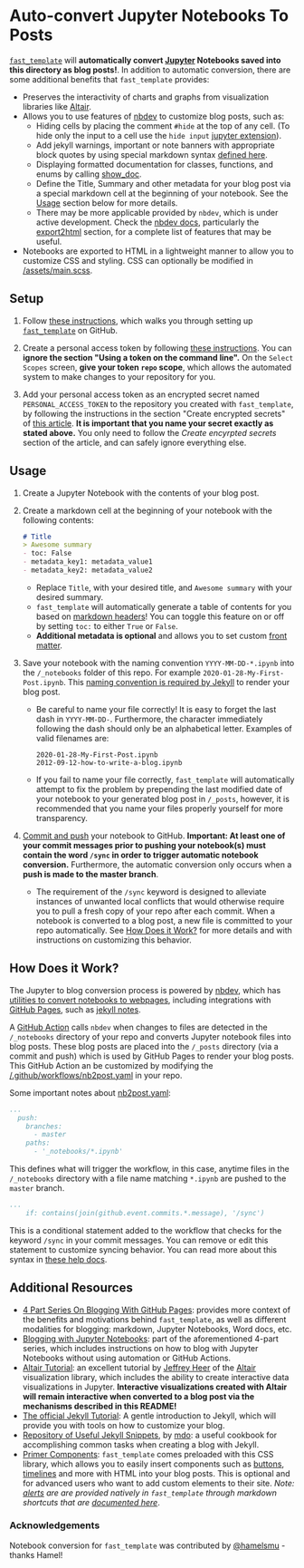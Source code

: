 # Auto-convert Jupyter Notebooks To Posts

[`fast_template`](https://www.fast.ai/2020/01/16/fast_template/) will **automatically convert [Jupyter](https://jupyter.org/) Notebooks saved into this directory as blog posts!**.  In addition to automatic conversion, there are some additional benefits that `fast_template` provides:

- Preserves the interactivity of charts and graphs from visualization libraries like [Altair](https://altair-viz.github.io/).  
- Allows you to use features of [nbdev](https://nbdev.fast.ai/) to customize blog posts, such as:
    - Hiding cells by placing the comment `#hide` at the top of any cell.  (To hide only the input to a cell use the `hide input` [jupyter extension](https://github.com/ipython-contrib/jupyter_contrib_nbextensions)).
    - Add jekyll warnings, important or note banners with appropriate block quotes by using special markdown syntax [defined here](https://nbdev.fast.ai/export2html/#add_jekyll_notes).
    - Displaying formatted documentation for classes, functions, and enums by calling [show_doc](https://nbdev.fast.ai/showdoc/#show_doc).
    - Define the Title, Summary and other metadata for your blog post via a special markdown cell at the beginning of your notebook.  See the [Usage](#Usage) section below for more details.
    - There may be more applicable provided by `nbdev`, which is under active development.  Check the [nbdev docs](https://nbdev.fast.ai/), particularly the [export2html](https://nbdev.fast.ai/export2html/) section, for a complete list of features that may be useful.
- Notebooks are exported to HTML in a lightweight manner to allow you to customize CSS and styling.  CSS can optionally be modified in [/assets/main.scss](/assets/main.scss).

## Setup

1. Follow [these instructions](https://www.fast.ai/2020/01/16/fast_template/), which walks you through setting up [`fast_template`](https://github.com/fastai/fast_template) on GitHub.

2. Create a personal access token by following [these instructions](https://help.github.com/en/github/authenticating-to-github/creating-a-personal-access-token-for-the-command-line).  You can **ignore the section "Using a token on the command line".**  On the `Select Scopes` screen, **give your token `repo` scope**, which allows the automated system to make changes to your repository for you.  

3. Add your personal access token as an encrypted secret named `PERSONAL_ACCESS_TOKEN` to the repository you created with `fast_template`, by following the instructions in the section "Create encrypted secrets" of [this article](https://help.github.com/en/actions/automating-your-workflow-with-github-actions/creating-and-using-encrypted-secrets#creating-encrypted-secrets).  **It is important that you name your secret exactly as stated above.** You only need to follow the _Create encyrpted secrets_ section of the article, and can safely ignore everything else.

## Usage

1. Create a Jupyter Notebook with the contents of your blog post.
2. Create a markdown cell at the beginning of your notebook with the following contents:

    ```markdown
    # Title
    > Awesome summary
    - toc: False
    - metadata_key1: metadata_value1
    - metadata_key2: metadata_value2
    ```

    - Replace `Title`, with your desired title, and `Awesome summary` with your desired summary. 
    - `fast_template` will automatically generate a table of contents for you based on [markdown headers](https://guides.github.com/features/mastering-markdown/)!  You can toggle this feature on or off by setting `toc:` to either `True` or `False`.
    - **Additional metadata is optional** and allows you to set custom [front matter](https://jekyllrb.com/docs/front-matter/).

3. Save your notebook with the naming convention `YYYY-MM-DD-*.ipynb` into the `/_notebooks` folder of this repo.  For example `2020-01-28-My-First-Post.ipynb`.  This [naming convention is required by Jekyll](https://jekyllrb.com/docs/posts/) to render your blog post.
    - Be careful to name your file correctly!  It is easy to forget the last dash in `YYYY-MM-DD-`. Furthermore, the character immediately following the dash should only be an alphabetical letter.  Examples of valid filenames are:

        ```shell
        2020-01-28-My-First-Post.ipynb
        2012-09-12-how-to-write-a-blog.ipynb
        ```

    - If you fail to name your file correctly, `fast_template` will automatically attempt to fix the problem by prepending the last modified date of your notebook to your generated blog post in `/_posts`, however, it is recommended that you name your files properly yourself for more transparency.

4. [Commit and push](https://help.github.com/en/github/managing-files-in-a-repository/adding-a-file-to-a-repository-using-the-command-line) your notebook to GitHub.  **Important: At least one of your commit messages prior to pushing your notebook(s) must contain the word `/sync` in order to trigger automatic notebook conversion.**  Furthermore, the automatic conversion only occurs when a **push is made to the master branch**.  
    - The requirement of the `/sync` keyword is designed to alleviate instances of unwanted local conflicts that would otherwise require you to pull a fresh copy of your repo after each commit. When a notebook is converted to a blog post, a new file is committed to your repo automatically. See [How Does it Work?](#How-Does-it-Work) for more details and with instructions on customizing this behavior.

## How Does it Work?

The Jupyter to blog conversion process is powered by [nbdev](https://github.com/fastai/nbdev), which has [utilities to convert notebooks to webpages](https://nbdev.fast.ai/export2html/), including integrations with [GitHub Pages](https://pages.github.com/), such as [jekyll notes](https://nbdev.fast.ai/export2html/#add_jekyll_notes).  

A [GitHub Action](https://github.com/features/actions) calls `nbdev` when changes to files are detected in the `/_notebooks` directory of your repo and converts Jupyter notebook files into blog posts.  These blog posts are placed into the `/_posts` directory (via a commit and push) which is used by GitHub Pages to render your blog posts.  This GitHub Action an be customized by modifying the [/.github/workflows/nb2post.yaml](/.github/workflows/nb2post.yaml) in your repo.  

Some important notes about [nb2post.yaml](/.github/workflows/nb2post.yaml):

```yaml
...
  push:
    branches:
      - master 
    paths:
      - '_notebooks/*.ipynb'
```

This defines what will trigger the workflow, in this case, anytime files in the `/_notebooks` directory with a file name matching `*.ipynb` are pushed to the `master` branch.

``` yaml
...
    if: contains(join(github.event.commits.*.message), '/sync')
```

This is a conditional statement added to the workflow that checks for the keyword `/sync` in your commit messages.  You can remove or edit this statement to customize syncing behavior. You can read more about this syntax in [these help docs](https://help.github.com/en/actions/automating-your-workflow-with-github-actions/contexts-and-expression-syntax-for-github-actions).

## Additional Resources

- [4 Part Series On Blogging With GitHub Pages](https://www.fast.ai/2020/01/20/blog_overview/): provides more context of the benefits and motivations behind `fast_template`, as well as different modalities for blogging: markdown, Jupyter Notebooks, Word docs, etc.
- [Blogging with Jupyter Notebooks](https://www.fast.ai/2020/01/20/nb2md/): part of the aforementioned 4-part series, which includes instructions on how to blog with Jupyter Notebooks without using automation or GitHub Actions.
- [Altair Tutorial](https://github.com/uwdata/visualization-curriculum): an excellent tutorial by [Jeffrey Heer](https://github.com/jheer) of the [Altair](https://altair-viz.github.io/) visualization library, which includes the ability to create interactive data visualizations in Jupyter.  **Interactive visualizations created with Altair will remain interactive when converted to a blog post via the mechanisms described in this README!**
- [The official Jekyll Tutorial](https://jekyllrb.com/docs/step-by-step/01-setup/): A gentle introduction to Jekyll, which will provide you with tools on how to customize your blog.
- [Repository of Useful Jekyll Snippets](https://github.com/mdo/jekyll-snippets), by [mdo](https://github.com/mdo): a useful cookbook for accomplishing common tasks when creating a blog with Jekyll.
- [Primer Components](https://primer.style/css/components): `fast_template` comes preloaded with this CSS library, which allows you to easily insert components such as [buttons](https://primer.style/css/components/buttons), [timelines](https://primer.style/css/components/timeline) and more with HTML into your blog posts.  This is optional and for advanced users who want to add custom elements to their site.  _Note: [alerts](https://primer.style/css/components/alerts) are are provided natively in `fast_template` through markdown shortcuts that are [documented here](https://nbdev.fast.ai/export2html/#add_jekyll_notes)_.

### Acknowledgements

Notebook conversion for `fast_template` was contributed by [@hamelsmu](https://github.com/hamelsmu) - thanks Hamel!
